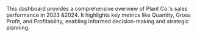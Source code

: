 This dashboard provides a comprehensive overview of Plant Co.'s sales performance in 2023 &2024.
It highlights key metrics like Quantity, Gross Profit, and Profitability, enabling informed decision-making and strategic planning.
